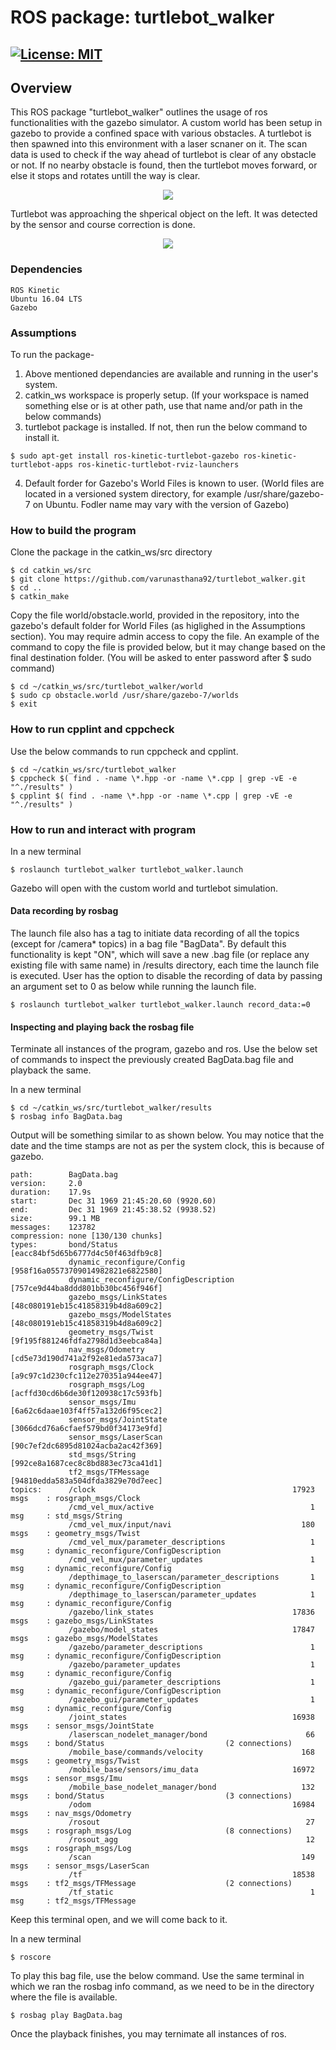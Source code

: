 # ROS package: turtlebot_walker
[![License: MIT](https://img.shields.io/badge/License-MIT-yellow.svg)](https://opensource.org/licenses/MIT)
---

## Overview
This ROS package "turtlebot_walker" outlines the usage of ros functionalities with the gazebo simulator. A custom world has been setup in gazebo to provide a confined space with various obstacles. A turtlebot is then spawned into this environment with a laser scnaner on it. The scan data is used to check if the way ahead of turtlebot is clear of any obstacle or not. If no nearby obstacle is found, then the turtlebot moves forward, or else it stops and rotates untill the way is clear.

<p align="center">
<img src="https://github.com/varunasthana92/turtlebot_walker/blob/master/additional_files/bot_behaviour1.png">
</p>

Turtlebot was approaching the shperical object on the left. It was detected by the sensor and course correction is done. 
<p align="center">
<img src="https://github.com/varunasthana92/turtlebot_walker/blob/master/additional_files/bot_behaviour2.png">
</p>

### Dependencies
```
ROS Kinetic
Ubuntu 16.04 LTS
Gazebo
```

### Assumptions
To run the package-
1) Above mentioned dependancies are available and running in the user's system.
2) catkin_ws workspace is properly setup.
(If your workspace is named something else or is at other path, use that name and/or path in the below commands)
3) turtlebot package is installed. If not, then run the below command to install it.
```
$ sudo apt-get install ros-kinetic-turtlebot-gazebo ros-kinetic-turtlebot-apps ros-kinetic-turtlebot-rviz-launchers
```
4) Default forder for Gazebo's World Files is known to user. (World files are located in a versioned system directory, for example /usr/share/gazebo-7 on Ubuntu. Fodler name may vary with the version of Gazebo)
### How to build the program
Clone the package in the catkin_ws/src directory
```
$ cd catkin_ws/src
$ git clone https://github.com/varunasthana92/turtlebot_walker.git
$ cd ..
$ catkin_make
```
Copy the file world/obstacle.world, provided in the repository, into the gazebo's default folder for World Files (as higlighed in the Assumptions section). You may require admin access to copy the file. An example of the command to copy the file is provided below, but it may change based on the final destination folder. (You will be asked to enter password after $ sudo command)

```
$ cd ~/catkin_ws/src/turtlebot_walker/world
$ sudo cp obstacle.world /usr/share/gazebo-7/worlds
$ exit
```

### How to run cpplint and cppcheck
Use the below commands to run cppcheck and cpplint.
```
$ cd ~/catkin_ws/src/turtlebot_walker
$ cppcheck $( find . -name \*.hpp -or -name \*.cpp | grep -vE -e "^./results" )
$ cpplint $( find . -name \*.hpp -or -name \*.cpp | grep -vE -e "^./results" )
```
### How to run and interact with program
In a new terminal
```
$ roslaunch turtlebot_walker turtlebot_walker.launch
```
Gazebo will open with the custom world and turtlebot simulation.

#### Data recording by rosbag
The launch file also has a tag to initiate data recording of all the topics (except for /camera* topics) in a bag file "BagData". By default this functionality is kept "ON", which will save a new .bag file (or replace any existing file with same name) in /results directory, each time the launch file is executed. User has the option to disable the recording of data by passing an argument set to 0 as below while running the launch file.

```
$ roslaunch turtlebot_walker turtlebot_walker.launch record_data:=0
```
#### Inspecting and playing back the rosbag file
Terminate all instances of the program, gazebo and ros. Use the below set of commands to inspect the previously created BagData.bag file and playback the same.

In a new terminal
```
$ cd ~/catkin_ws/src/turtlebot_walker/results
$ rosbag info BagData.bag
```
Output will be something similar to as shown below. You may notice that the date and the time stamps are not as per the system clock, this is because of gazebo.
```
path:        BagData.bag
version:     2.0
duration:    17.9s
start:       Dec 31 1969 21:45:20.60 (9920.60)
end:         Dec 31 1969 21:45:38.52 (9938.52)
size:        99.1 MB
messages:    123782
compression: none [130/130 chunks]
types:       bond/Status                           [eacc84bf5d65b6777d4c50f463dfb9c8]
             dynamic_reconfigure/Config            [958f16a05573709014982821e6822580]
             dynamic_reconfigure/ConfigDescription [757ce9d44ba8ddd801bb30bc456f946f]
             gazebo_msgs/LinkStates                [48c080191eb15c41858319b4d8a609c2]
             gazebo_msgs/ModelStates               [48c080191eb15c41858319b4d8a609c2]
             geometry_msgs/Twist                   [9f195f881246fdfa2798d1d3eebca84a]
             nav_msgs/Odometry                     [cd5e73d190d741a2f92e81eda573aca7]
             rosgraph_msgs/Clock                   [a9c97c1d230cfc112e270351a944ee47]
             rosgraph_msgs/Log                     [acffd30cd6b6de30f120938c17c593fb]
             sensor_msgs/Imu                       [6a62c6daae103f4ff57a132d6f95cec2]
             sensor_msgs/JointState                [3066dcd76a6cfaef579bd0f34173e9fd]
             sensor_msgs/LaserScan                 [90c7ef2dc6895d81024acba2ac42f369]
             std_msgs/String                       [992ce8a1687cec8c8bd883ec73ca41d1]
             tf2_msgs/TFMessage                    [94810edda583a504dfda3829e70d7eec]
topics:      /clock                                            17923 msgs    : rosgraph_msgs/Clock 
             /cmd_vel_mux/active                                   1 msg     : std_msgs/String                      
             /cmd_vel_mux/input/navi                             180 msgs    : geometry_msgs/Twist                  
             /cmd_vel_mux/parameter_descriptions                   1 msg     : dynamic_reconfigure/ConfigDescription
             /cmd_vel_mux/parameter_updates                        1 msg     : dynamic_reconfigure/Config           
             /depthimage_to_laserscan/parameter_descriptions       1 msg     : dynamic_reconfigure/ConfigDescription
             /depthimage_to_laserscan/parameter_updates            1 msg     : dynamic_reconfigure/Config           
             /gazebo/link_states                               17836 msgs    : gazebo_msgs/LinkStates               
             /gazebo/model_states                              17847 msgs    : gazebo_msgs/ModelStates              
             /gazebo/parameter_descriptions                        1 msg     : dynamic_reconfigure/ConfigDescription
             /gazebo/parameter_updates                             1 msg     : dynamic_reconfigure/Config           
             /gazebo_gui/parameter_descriptions                    1 msg     : dynamic_reconfigure/ConfigDescription
             /gazebo_gui/parameter_updates                         1 msg     : dynamic_reconfigure/Config           
             /joint_states                                     16938 msgs    : sensor_msgs/JointState               
             /laserscan_nodelet_manager/bond                      66 msgs    : bond/Status                           (2 connections)
             /mobile_base/commands/velocity                      168 msgs    : geometry_msgs/Twist                  
             /mobile_base/sensors/imu_data                     16972 msgs    : sensor_msgs/Imu                      
             /mobile_base_nodelet_manager/bond                   132 msgs    : bond/Status                           (3 connections)
             /odom                                             16984 msgs    : nav_msgs/Odometry                    
             /rosout                                              27 msgs    : rosgraph_msgs/Log                     (8 connections)
             /rosout_agg                                          12 msgs    : rosgraph_msgs/Log                    
             /scan                                               149 msgs    : sensor_msgs/LaserScan                
             /tf                                               18538 msgs    : tf2_msgs/TFMessage                    (2 connections)
             /tf_static                                            1 msg     : tf2_msgs/TFMessage
```
Keep this terminal open, and we will come back to it.

In a new terminal
```
$ roscore
```
To play this bag file, use the below command.
Use the same terminal in which we ran the rosbag info command, as we need to be in the directory where the file is available.
```
$ rosbag play BagData.bag
```
Once the playback finishes, you may ternimate all instances of ros.
